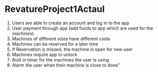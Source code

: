 # RevatureProject1Actaul
1. Users are able to create an account and log in to the app 
2. User payment through app (add funds to app which are used for the machines) 
3. Machines of different sizes have different costs 
4. Machines can be reserved for a later time
5. If Reservation is missed, the machine is open for new user
6. Machines require app to unlock  
7. Built in timer for the machines the user is using 
8. Alarm the user when their machine is close to done"
